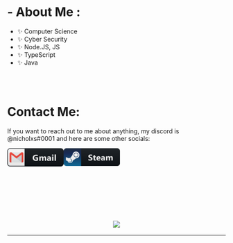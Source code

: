 # - About Me :
- ✨ Computer Science
- ✨ Cyber Security
- ✨ Node.JS, JS
- ✨ TypeScript
- ✨ Java

</br>
</br>


# Contact Me:

If you want to reach out to me about anything, my discord is @nicholxs#0001 and here are some other socials:

<a href="mailto:nicholxstv@gmail.com">
 <img align="left" alt="Gmail" width="130" hight="100" src="https://github.com/nichxlxs/nichxlxs/blob/master/assets/icons/gmail.png" />
</a>
<a href="https://steamcommunity.com/id/nicholxs/">
  <img align="left" alt="Steam" width="130" hight="100" src="https://github.com/nichxlxs/nichxlxs/blob/master/assets/icons/steam.png" />
</a>
 </p>
 

</br>
</br>
</br>
</br>
<br>
<br>
</br>
</br>
</br>



<p align="center" >  
  <a href="https://github.com/anuraghazra/github-readme-stats"> 
<img  src="https://github-readme-stats.vercel.app/api?username=nichxlxs&&show_icons=true&theme=radical"/>
  </a>
  </p>

*************

